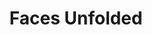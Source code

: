 ---
layout: painting
title: Faces Unfolded
images:
  - /assets/images/faces-unfolded-zoom.jpeg
  - /assets/images/faces-unfolded.jpeg
size: 25 x 30 cm (2 pieces)
price: 25
reserved-by:
---